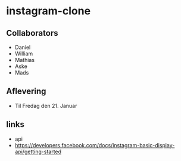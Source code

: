# instagram-clone

## Collaborators

- Daniel
- William
- Mathias
- Aske
- Mads

## Aflevering

- Til Fredag den 21. Januar

## links

- api
- https://developers.facebook.com/docs/instagram-basic-display-api/getting-started